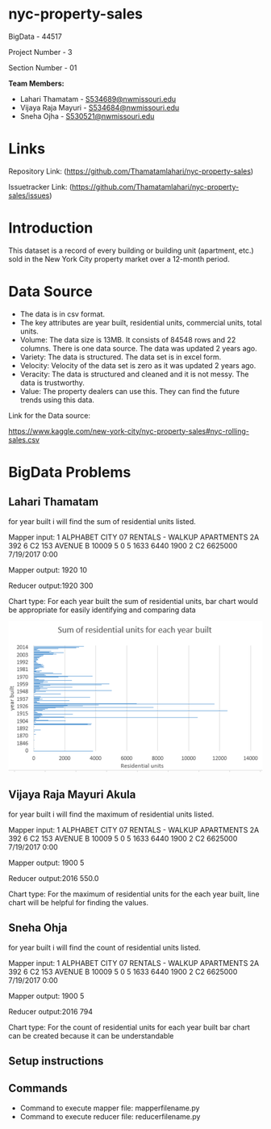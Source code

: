 # nyc-property-sales
BigData - 44517


Project Number - 3


Section Number - 01


<b>Team Members:</b>
  - Lahari Thamatam - S534689@nwmissouri.edu
  - Vijaya Raja Mayuri - S534684@nwmissouri.edu
  - Sneha Ojha - S530521@nwmissouri.edu
  
  # Links
  Repository Link:  (https://github.com/Thamatamlahari/nyc-property-sales)
  
  Issuetracker Link:   (https://github.com/Thamatamlahari/nyc-property-sales/issues)
  
  
 # Introduction
 
 
 This dataset is a record of every building or building unit (apartment, etc.) sold in the New York City property market over a 12-month period.
 
 # Data Source
 
- The data is in csv format.
- The key attributes are year built, residential units, commercial units, total units.
- Volume: The data size is 13MB. It consists of 84548 rows and 22 columns. There is one data source. The data  was updated 2 years ago.
- Variety: The data is structured. The data set is in excel form.
- Velocity: Velocity of the data set is zero as it was updated 2 years ago.
- Veracity: The data is structured and cleaned and it is not messy. The data is trustworthy.
- Value: The property dealers can use this. They can find the future trends using this data.

Link for the Data source:   


https://www.kaggle.com/new-york-city/nyc-property-sales#nyc-rolling-sales.csv

# BigData Problems

## Lahari Thamatam

for year built i will find the sum of residential units listed.

Mapper input: 1 ALPHABET CITY 07 RENTALS - WALKUP APARTMENTS             2A 392 6 C2 153 AVENUE B 10009 5 0 5 1633 6440 1900 2 C2 6625000 7/19/2017 0:00

Mapper output: 1920 10

Reducer output:1920 300

Chart type: For each year built the sum of residential units, bar chart would be appropriate for easily identifying and comparing data

![Chart](https://github.com/Thamatamlahari/nyc-property-sales/blob/master/images/sum%20of%20residential%20chart.PNG)

## Vijaya Raja Mayuri Akula

for year built i will find the maximum of residential units listed.

Mapper input: 1 ALPHABET CITY 07 RENTALS - WALKUP APARTMENTS             2A 392 6 C2 153 AVENUE B 10009 5 0 5 1633 6440 1900 2 C2 6625000 7/19/2017 0:00

Mapper output: 1900	5

Reducer output:2016	550.0

Chart type: For the maximum of residential units for the each year built, line chart will be helpful for finding the values.

## Sneha Ohja

for year built i will find the count of residential units listed.

Mapper input: 1 ALPHABET CITY 07 RENTALS - WALKUP APARTMENTS             2A 392 6 C2 153 AVENUE B 10009 5 0 5 1633 6440 1900 2 C2 6625000 7/19/2017 0:00

Mapper output: 1900 5

Reducer output:2016 794

Chart type: For the count of residential units for each year built bar chart can be created because it can be understandable

## Setup instructions


## Commands
- Command to execute mapper file: mapperfilename.py
- Command to execute reducer file: reducerfilename.py




